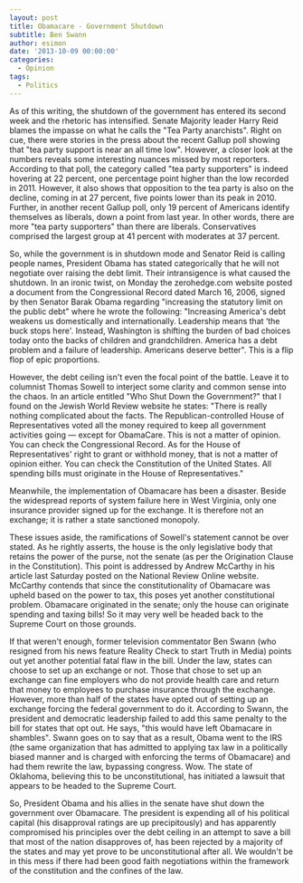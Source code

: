 ```yaml
---
layout: post
title: Obamacare - Government Shutdown
subtitle: Ben Swann
author: esimon
date: '2013-10-09 00:00:00'
categories:
  - Opinion
tags:
  - Politics
---
```

As of this writing, the shutdown of the government has entered its second week and the rhetoric has intensified. Senate Majority leader Harry Reid blames the impasse on what he calls the "Tea Party anarchists". Right on cue, there were stories in the press about the recent Gallup poll showing that "tea party support is near an all time low". However, a closer look at the numbers reveals some interesting nuances missed by most reporters. According to that poll, the category called "tea party supporters" is indeed hovering at 22 percent, one percentage point higher than the low recorded in 2011. However, it also shows that opposition to the tea party is also on the decline, coming in at 27 percent, five points lower than its peak in 2010. Further, in another recent Gallup poll, only 19 percent of Americans identify themselves as liberals, down a point from last year. In other words, there are more "tea party supporters" than there are liberals. Conservatives comprised the largest group at 41 percent with moderates at 37 percent. 

So, while the government is in shutdown mode and Senator Reid is calling people names, President Obama has stated categorically that he will not negotiate over raising the debt limit. Their intransigence is what caused the shutdown. In an ironic twist, on Monday the zerohedge.com website posted a document from the Congressional Record dated March 16, 2006, signed by then Senator Barak Obama regarding "increasing the statutory limit on the public debt" where he wrote the following: "Increasing America's debt weakens us domestically and internationally. Leadership means that ‘the buck stops here'. Instead, Washington is shifting the burden of bad choices today onto the backs of children and grandchildren. America has a debt problem and a failure of leadership. Americans deserve better". This is a flip flop of epic proportions. 

However, the debt ceiling isn't even the focal point of the battle. Leave it to columnist Thomas Sowell to interject some clarity and common sense into the chaos. In an article entitled "Who Shut Down the Government?" that I found on the Jewish World Review website he states: "There is really nothing complicated about the facts. The Republican-controlled House of Representatives voted all the money required to keep all government activities going — except for ObamaCare. This is not a matter of opinion. You can check the Congressional Record. As for the House of Representatives' right to grant or withhold money, that is not a matter of opinion either. You can check the Constitution of the United States. All spending bills must originate in the House of Representatives."

Meanwhile, the implementation of Obamacare has been a disaster. Beside the widespread reports of system failure here in West Virginia, only one insurance provider signed up for the exchange. It is therefore not an exchange; it is rather a state sanctioned monopoly. 

These issues aside, the ramifications of Sowell's statement cannot be over stated. As he rightly asserts, the house is the only legislative body that retains the power of the purse, not the senate (as per the Origination Clause in the Constitution). This point is addressed by Andrew McCarthy in his article last Saturday posted on the National Review Online website. McCarthy contends that since the constitutionality of Obamacare was upheld based on the power to tax, this poses yet another constitutional problem. Obamacare originated in the senate; only the house can originate spending and taxing bills! So it may very well be headed back to the Supreme Court on those grounds. 

If that weren't enough, former television commentator Ben Swann (who resigned from his news feature Reality Check to start Truth in Media) points out yet another potential fatal flaw in the bill. Under the law, states can choose to set up an exchange or not. Those that chose to set up an exchange can fine employers who do not provide health care and return that money to employees to purchase insurance through the exchange. However, more than half of the states have opted out of setting up an exchange forcing the federal government to do it. According to Swann, the president and democratic leadership failed to add this same penalty to the bill for states that opt out. He says, "this would have left Obamacare in shambles". Swann goes on to say that as a result, Obama went to the IRS (the same organization that has admitted to applying tax law in a politically biased manner and is charged with enforcing the terms of Obamacare) and had them rewrite the law, bypassing congress. Wow. The state of Oklahoma, believing this to be unconstitutional, has initiated a lawsuit that appears to be headed to the Supreme Court. 

So, President Obama and his allies in the senate have shut down the government over Obamacare. The president is expending all of his political capital (his disapproval ratings are up precipitously) and has apparently compromised his principles over the debt ceiling in an attempt to save a bill that most of the nation disapproves of, has been rejected by a majority of the states and may yet prove to be unconstitutional after all. We wouldn't be in this mess if there had been good faith negotiations within the framework of the constitution and the confines of the law. 

